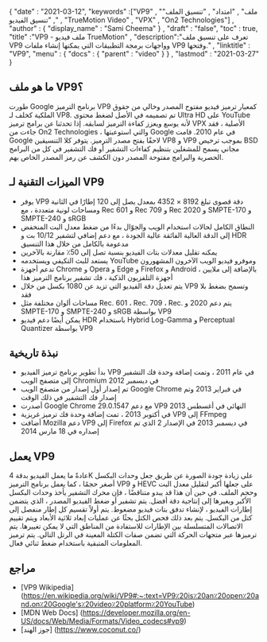 {
  "date" : "2021-03-12",
  "keywords" :["VP9" , "ملف" , "امتداد" , "تنسيق الملف" , "تنسيق الفيديو" , "TrueMotion Video" , "VPX" , "On2 Technologies"] ,
  "author" : {
    "display_name" : "Sami Cheema"
} ,
  "draft" : "false",
  "toc" : true,
  "title" :"VP9 - ملف فيديو TrueMotion" ,
  "description":"تعرف على تنسيق ملف VP9 وواجهات برمجة التطبيقات التي يمكنها إنشاء ملفات VP9 وفتحها." ,
  "linktitle" : "VP9",
  "menu" : {
    "docs" : {
      "parent" : "video"
}
} ,
  "lastmod" : "2021-03-27"
}

## ما هو ملف VP9؟

طورت Google برنامج الترميز VP9 كمعيار ترميز فيديو مفتوح المصدر وخالي من حقوق الملكية كخلف لـ VP8. تم تصميمه في الأصل لضغط محتوى Ultra HD على YouTube لأنه يوسع ويعزز كفاءة الترميز لسابقه. إذا تحدثنا عن برامج ترميز VPX الأصلية ، فقد جاءت من On2 Technologies ، والتي استوعبتها Google في عام 2010. قامت Google لاحقًا بفتح مصدر الترميز. يتوفر كلا التنسيقين VP8 و VP9 بموجب ترخيص BSD مجاني يسمح للمشغلين بتنظيم كفاءات التشفير أو فك التشفير في كل من البرامج الحصرية والبرامج مفتوحة المصدر دون الكشف عن رمز المصدر الخاص بهم.

## الميزات التقنية لـ VP9

* يوفر VP9 دقة قصوى تبلغ 8192 × 4352 بمعدل يصل إلى 120 إطارًا في الثانية ومساحات لونية متعددة ، مع Rec 601 و Rec 709 و Rec 2020 و SMPTE-170 و SMPTE-240 و sRGB
* النطاق الكامل لحالات استخدام الويب والجوّال بدءًا من ضغط معدل البت المنخفض إلى الدقة العالية الفائقة عالية الجودة ، مع دعم إضافي لتشفير 10/12 بت و HDR مدعومة بالكامل من خلال هذا التنسيق
* يمكنه تقليل معدلات بتات الفيديو بنسبة تصل إلى 50٪ مقارنة بالآخرين
* يستعد للبث التكيفي ويستخدمه YouTube وموفرو فيديو الويب الآخرون المشهورون
* تدعم أجهزة Chrome و Opera و Edge و Firefox و Android ، بالإضافة إلى ملايين أجهزة التلفزيون الذكية ، فك تشفير برنامج الترميز هذا
* يتم تعديل دقة الفيديو التي تزيد عن 1080 بكسل من خلال VP9 وتسمح بضغط بلا فقد
* مساحات ألوان مختلفة مثل Rec. 601 ، Rec. 709 ، Rec. يتم دعم 2020 و SMPTE-170 و SMPTE-240 و sRGB بواسطة VP9
* يمكن أيضًا دعم فيديو HDR باستخدام Hybrid Log-Gamma و Perceptual Quantizer بواسطة VP9


## نبذة تاريخية

* بدأ تطوير برنامج ترميز الفيديو VP9 في عام 2011 ، وتمت إضافة وحدة فك التشفير إلى متصفح الويب Chromium في ديسمبر 2012
* تم إصدار أول إصدار من متصفح الويب Google Chrome في فبراير 2013 وتم إصدار فك التشفير في ذلك الوقت
* أصدرت Google Chrome 29.0.1547 مع دعم VP9 النهائي في أغسطس 2013
* في أكتوبر 2013 ، تمت إضافة وحدة فك ترميز غريزية VP9 إلى FFmpeg
* أضافت Mozilla دعم VP9 إلى Firefox في ديسمبر 2013 في الإصدار 2 الذي تم إصداره في 18 مارس 2014
 

## يعمل VP9

عادةً ما يعمل الفيديو بدقة 4K على زيادة جودة الصورة عن طريق جعل وحدات البكسل أصغر حجمًا ، كما يعمل برنامج الترميز VP9 و HEVC على جعلها أكبر لتقليل معدل البت وحجم الملف. في حين أن هذا قد يبدو متناقضًا ، فإن محرك التشفير يأخذ وحدات البكسل الأكبر ويغيرها إلى إنتاجية دقة أفضل. يتم تشفير أو ضغط الفيديو المصدر ، الذي يتضمن إطارات الفيديو ، لإنشاء تدفق بتات فيديو مضغوط. يتم أولاً تقسيم كل إطار منفصل إلى كتل من البكسل. يتم بعد ذلك فحص الكتل بحثًا عن عمليات إبعاد ثلاثية الأبعاد ويتم تقييم الاتصالات المتسلسلة بين الإطارات للاستفادة من المناطق التي لا يمكن تغييرها. يتم ترميزها عبر متجهات الحركة التي تضمن صفات الكتلة المعينة في الرتل التالي. يتم ترميز المعلومات المتبقية باستخدام ضغط ثنائي فعال.

## مراجع

* [VP9 Wikipedia] (https://en.wikipedia.org/wiki/VP9#:~:text=VP9٪20is٪20an٪20open٪20and،on٪20Google's٪20video٪20platform٪20YouTube)
* [MDN Web Docs] (https://developer.mozilla.org/en-US/docs/Web/Media/Formats/Video_codecs#vp9)
* [جوز الهند] (https://www.coconut.co/)

